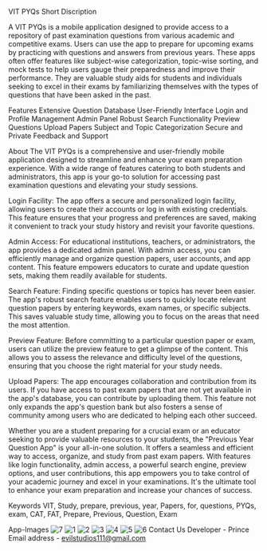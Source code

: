 VIT PYQs
Short Discription

A VIT PYQs is a mobile application designed to provide access to a repository of past examination questions from various academic and competitive exams. Users can use the app to prepare for upcoming exams by practicing with questions and answers from previous years. These apps often offer features like subject-wise categorization, topic-wise sorting, and mock tests to help users gauge their preparedness and improve their performance. They are valuable study aids for students and individuals seeking to excel in their exams by familiarizing themselves with the types of questions that have been asked in the past.

Features
Extensive Question Database
User-Friendly Interface
Login and Profile Management
Admin Panel
Robust Search Functionality
Preview Questions
Upload Papers
Subject and Topic Categorization
Secure and Private
Feedback and Support

About
The VIT PYQs is a comprehensive and user-friendly mobile application designed to streamline and enhance your exam preparation experience. With a wide range of features catering to both students and administrators, this app is your go-to solution for accessing past examination questions and elevating your study sessions.

Login Facility: The app offers a secure and personalized login facility, allowing users to create their accounts or log in with existing credentials. This feature ensures that your progress and preferences are saved, making it convenient to track your study history and revisit your favorite questions.

Admin Access: For educational institutions, teachers, or administrators, the app provides a dedicated admin panel. With admin access, you can efficiently manage and organize question papers, user accounts, and app content. This feature empowers educators to curate and update question sets, making them readily available for students.

Search Feature: Finding specific questions or topics has never been easier. The app's robust search feature enables users to quickly locate relevant question papers by entering keywords, exam names, or specific subjects. This saves valuable study time, allowing you to focus on the areas that need the most attention.

Preview Feature: Before committing to a particular question paper or exam, users can utilize the preview feature to get a glimpse of the content. This allows you to assess the relevance and difficulty level of the questions, ensuring that you choose the right material for your study needs.

Upload Papers: The app encourages collaboration and contribution from its users. If you have access to past exam papers that are not yet available in the app's database, you can contribute by uploading them. This feature not only expands the app's question bank but also fosters a sense of community among users who are dedicated to helping each other succeed.

Whether you are a student preparing for a crucial exam or an educator seeking to provide valuable resources to your students, the "Previous Year Question App" is your all-in-one solution. It offers a seamless and efficient way to access, organize, and study from past exam papers. With features like login functionality, admin access, a powerful search engine, preview options, and user contributions, this app empowers you to take control of your academic journey and excel in your examinations. It's the ultimate tool to enhance your exam preparation and increase your chances of success.

Keywords
VIT, Study, prepare, previous, year, Papers, for, questions, PYQs, exam, CAT, FAT, Prepare, Previous, Question, Exam

App-Images
![7](https://github.com/PRINCEKUMAR2025/VIT_PYQs/assets/96488489/d4200d7e-1810-4545-9ac2-8fa02e4d25ae)
![1](https://github.com/PRINCEKUMAR2025/VIT_PYQs/assets/96488489/bb8c7c62-3231-45a9-91d2-f104307b5da1)
![2](https://github.com/PRINCEKUMAR2025/VIT_PYQs/assets/96488489/155a60f7-cffe-4a8e-a02b-87c21603932b)
![3](https://github.com/PRINCEKUMAR2025/VIT_PYQs/assets/96488489/5e2683c2-f011-452d-a1a9-fea49ae1ea0e)
![4](https://github.com/PRINCEKUMAR2025/VIT_PYQs/assets/96488489/28703347-2e6c-4588-9a5b-d2f5576f029c)
![5](https://github.com/PRINCEKUMAR2025/VIT_PYQs/assets/96488489/51ff2bd0-b946-489e-88c2-f88fe6e3e29a)
![6](https://github.com/PRINCEKUMAR2025/VIT_PYQs/assets/96488489/5b65b67f-e1de-48de-8b83-75c95068c440)
Contact Us
Developer - Prince
Email address - evilstudios111@gmail.com
